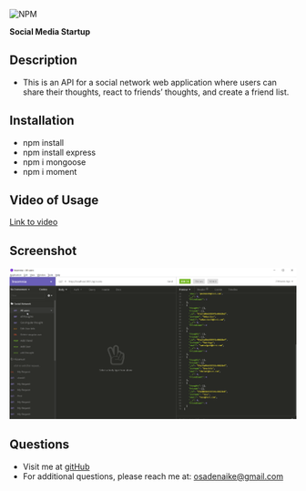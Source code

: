 ![NPM](https://img.shields.io/npm/l/inquirer)

**Social Media Startup**

  ## **Description**
  * This is an API for a social network web application where users can share their thoughts, react to friends’ thoughts, and create a friend list.
 
  ## Installation
  * npm install
  * npm install express
  * npm i mongoose
  * npm i moment
  
  ## Video of Usage
  [Link to video](https://drive.google.com/file/d/1TW4yEoyeoKr2Fnep-O5i5fTVyhI0NwkZ/view)

  ## Screenshot
  <img src="./all-user-ss.png">

  ## **Questions**
  * Visit me at [gitHub](http://www.github.com/osadenaike)
  * For additional questions, please reach me at: [osadenaike@gmail.com](mailto:osadenaike@gmail.com)
